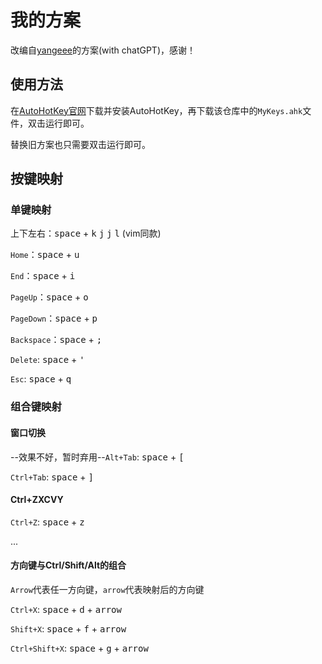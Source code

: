 # 我的方案

改编自[yangeee](https://github.com/yangeee/AutoHotKey-config)的方案(with chatGPT)，感谢！

## 使用方法

在[AutoHotKey官网](https://www.autohotkey.com/)下载并安装AutoHotKey，再下载该仓库中的`MyKeys.ahk`文件，双击运行即可。

替换旧方案也只需要双击运行即可。

## 按键映射

### 单键映射

上下左右：<kbd>space</kbd> + <kbd>k</kbd> <kbd>j</kbd> <kbd>j</kbd> <kbd>l</kbd> (vim同款)

`Home`：<kbd>space</kbd> + <kbd>u</kbd>

`End`：<kbd>space</kbd> + <kbd>i</kbd>

`PageUp`：<kbd>space</kbd> + <kbd>o</kbd>

`PageDown`：<kbd>space</kbd> + <kbd>p</kbd>

`Backspace`：<kbd>space</kbd> + <kbd>;</kbd>

`Delete`: <kbd>space</kbd> + <kbd>'</kbd>

`Esc`: <kbd>space</kbd> + <kbd>q</kbd>

### 组合键映射

#### 窗口切换

--效果不好，暂时弃用--`Alt+Tab`: <kbd>space</kbd> + <kbd>[</kbd>

`Ctrl+Tab`: <kbd>space</kbd> + <kbd>]</kbd>


#### Ctrl+ZXCVY

`Ctrl+Z`: <kbd>space</kbd> + <kbd>z</kbd>

...

#### 方向键与Ctrl/Shift/Alt的组合

`Arrow`代表任一方向键，`arrow`代表映射后的方向键

`Ctrl+X`: <kbd>space</kbd> + <kbd>d</kbd> + <kbd>arrow</kbd>

`Shift+X`: <kbd>space</kbd> + <kbd>f</kbd> + <kbd>arrow</kbd>

`Ctrl+Shift+X`: <kbd>space</kbd> + <kbd>g</kbd> + <kbd>arrow</kbd>